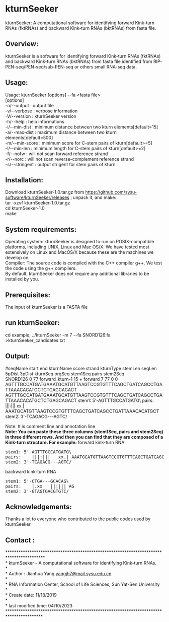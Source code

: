 # kturnSeeker
kturnSeeker: A computational software for identifying forward Kink-turn RNAs (fktRNAs) and backward Kink-turn RNAs (bktRNAs) from fasta file.

Overview:
---------
kturnSeeker is a software for identifying forward Kink-turn RNAs (fktRNAs) and backward Kink-turn RNAs (bktRNAs) from fasta file identified from RIP-PEN-seq/PEN-seq/sub-PEN-seq or others small RNA-seq data.

Usage:
---------
Usage:  kturnSeeker [options] --fa \<fasta file\><BR>
[options]<BR>
-o/--output <file>     : output file<BR>
-v/--verbose           : verbose information<BR>
-V/--version           : kturnSeeker version<BR>
-h/--help              : help informations<BR>
-i/--min-dist          : minimum distance between two kturn elements[default=15]<BR>
-a/--max-dist          : maximum distance between two kturn elements[default=500]<BR>
-m/--min-score         : minimum score for C-stem pairs of kturn[default>=5]<BR>
-l/--min-len           : minimum length for C-stem pairs of kturn[default>=2]<BR>
-f/--nofw              : will not scan forward reference strand<BR>
-r/--norc              : will not scan reverse-complement reference strand<BR>
-s/--stringent         : output strigent for stem pairs of kturn<BR>


Installation:<BR>
---------
Download kturnSeeker-1.0.tar.gz from https://github.com/sysu-software/kturnSeeker/releases ; unpack it, and make:<BR>
tar -xzvf kturnSeeker-1.0.tar.gz<BR>
cd kturnSeeker-1.0<BR>
make<BR>

System requirements:
---------
Operating system: kturnSeeker is designed to run on POSIX-compatible platforms, including UNIX, Linux and Mac OS/X. We have tested  most extensively on Linux and MacOS/X because these are the machines we develop on.<BR>
Compiler: The source code is compiled with  the C++ compiler g++. We test the code using the g++ compilers.<BR>
By default, kturnSeeker does not require any additional libraries to be installed by you.<BR>

Prerequisites:<BR>
---------
The input of kturnSeeker is a FASTA file<BR>

run kturnSeeker:
---------
cd example;
../kturnSeeker -m 7 --fa  SNORD126.fa \>kturnSeeker_candidates.txt<BR>

Output:
---------
#seqName	start	end	kturnName	score	strand	kturnType	stemLen	seqLen	5pDist	3pDist	kturnSeq	orgSeq	stem1Seq	pairs	stem2Seq <BR>
SNORD126	0	77	forward_kturn-1	15	+	forward	7	77	0	0	AGTTTGCCATGATGAAATGCATGTTAAGTCCGTGTTTCAGCTGATCAGCCTGATTAAACACATGCTCTGAGCAGACT	AGTTTGCCATGATGAAATGCATGTTAAGTCCGTGTTTCAGCTGATCAGCCTGATTAAACACATGCTCTGAGCAGACT	stem1: 5'-AGTTTGCCATGATG\	pairs:    |||:|||   xx.| AAATGCATGTTAAGTCCGTGTTTCAGCTGATCAGCCTGATTAAACACATGCT	stem2: 3'-TCAGACG---AGTC/ <BR>

Note: # is comment line and annotation line<BR>
<STRONG>Note: You can paste these three columns (stem1Seq, pairs and stem2Seq) in three different rows. And then you can find that they are composed of a Kink-turn structure. For example:</STRONG>
forward kink-turn RNA<br>
<pre>
stem1: 5'-AGTTTGCCATGATG\
pairs:    |||:|||   xx.| AAATGCATGTTAAGTCCGTGTTTCAGCTGATCAGCCTGATTAAACACATGCT
stem2: 3'-TCAGACG---AGTC/
</pre>

backward kink-turn RNA<br>
<pre>
stem1: 5'-CTGA---GCACAG\	
pairs:    |.xx   |||||| AG	
stem2: 3'-GTAGTGACGTGTC/
</pre>
 
Acknowledgements:
---------
Thanks a lot to everyone who contributed to the public codes used by kturnSeeker.<BR>

Contact :
---------
*****************************************************************************************<BR>
 \*	kturnSeeker - A computational software for identifying Kink-turn RNAs.<BR>
 \*<BR>
 \*	Author : Jianhua Yang <yangjh7@mail.sysu.edu.cn><BR>
 \* <BR>
 \*	RNA Information Center, School of Life Sciences, Sun Yat-Sen University<BR>
 \*	<BR>
 \*  Create date: 11/18/2019<BR>
 \*  <BR>
 \*  last modified time: 04/10/2023<BR>
 ****************************************************************************************<BR>


